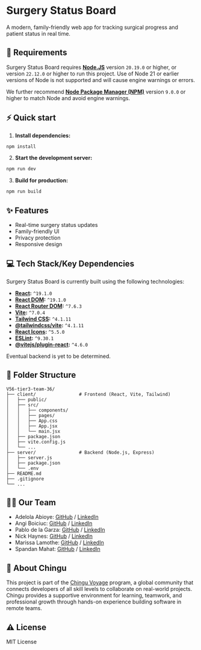 # Surgery Status Board

A modern, family-friendly web app for tracking surgical progress and patient status in real time.

## 📝 Requirements

Surgery Status Board requires [**Node.JS**](https://nodejs.org/) version `20.19.0` or higher, or version `22.12.0` or higher to run this project. Use of Node 21 or earlier versions of Node is not supported and will cause engine warnings or errors.

We further recommend [**Node Package Manager (NPM)**](https://www.npmjs.com/package/npm/) version `9.0.0` or higher to match Node and avoid engine warnings.

## ⚡️ Quick start

1. **Install dependencies:**

```bash
npm install
```

2. **Start the development server:**

```bash
npm run dev
```

3. **Build for production:**

```bash
npm run build
```

## ✨ Features

- Real-time surgery status updates
- Family-friendly UI
- Privacy protection
- Responsive design

## 💻 Tech Stack/Key Dependencies

Surgery Status Board is currently built using the following technologies:

- **[React](https://www.npmjs.com/package/react):** `^19.1.0`
- **[React DOM](https://www.npmjs.com/package/react-dom):** `^19.1.0`
- **[React Router DOM](https://www.npmjs.com/package/react-router-dom):** `^7.6.3`
- **[Vite](https://www.npmjs.com/package/vite):** `^7.0.4`
- **[Tailwind CSS](https://www.npmjs.com/package/tailwindcss):** `^4.1.11`
- **[@tailwindcss/vite](https://www.npmjs.com/package/@tailwindcss/vite):** `^4.1.11`
- **[React Icons](https://www.npmjs.com/package/react-icons):** `^5.5.0`
- **[ESLint](https://www.npmjs.com/package/eslint):** `^9.30.1`
- **[@vitejs/plugin-react](https://www.npmjs.com/package/@vitejs/plugin-react):** `^4.6.0`

Eventual backend is yet to be determined.

## 📁 Folder Structure

```
V56-tier3-team-36/
├── client/                # Frontend (React, Vite, Tailwind)
│   ├── public/
│   ├── src/
│   │   ├── components/
│   │   ├── pages/
│   │   ├── App.css
│   │   ├── App.jsx
│   │   └── main.jsx
│   ├── package.json
│   ├── vite.config.js
│   └── ...
├── server/                # Backend (Node.js, Express)
│   ├── server.js
│   ├── package.json
│   └── .env
├── README.md
├── .gitignore
└── ...
```

## 👥👥 Our Team

- Adelola Abioye: [GitHub](https://github.com/Adel-abio) / [LinkedIn](https://linkedin.com/in/adelola-abioye/)
- Angi Boiciuc: [GitHub](https://github.com/codebyangi) / [LinkedIn](https://www.linkedin.com/in/angi-boiciuc)
- Pablo de la Garza: [GitHub](https://github.com/pdv88) / [LinkedIn](https://www.linkedin.com/in/pablo-de-la-garza/)
- Nick Haynes: [GitHub](https://github.com/nickhaynes) / [LinkedIn](https://www.linkedin.com/in/nickhaynes/)
- Marissa Lamothe: [GitHub](https://github.com/msrissaxox) / [LinkedIn](https://www.linkedin.com/in/marissalamothe/)
- Spandan Mahat: [GitHub](https://github.com/spandanmahat00) / [LinkedIn](https://linkedin.com/in/liaccountname)

## 🏢 About Chingu

This project is part of the [Chingu Voyage](https://www.chingu.io/) program, a global community that connects developers of all skill levels to collaborate on real-world projects. Chingu provides a supportive environment for learning, teamwork, and professional growth through hands-on experience building software in remote teams.

## ⚠️ License

MIT License